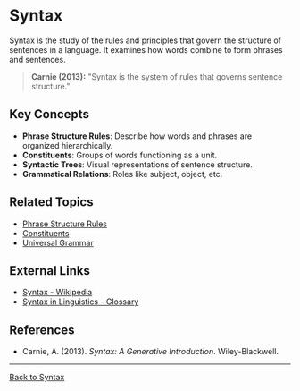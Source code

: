 # Syntax

Syntax is the study of the rules and principles that govern the structure of sentences in a language. It examines how words combine to form phrases and sentences.

> **Carnie (2013):**
> "Syntax is the system of rules that governs sentence structure."

## Key Concepts

- **Phrase Structure Rules**: Describe how words and phrases are organized hierarchically.
- **Constituents**: Groups of words functioning as a unit.
- **Syntactic Trees**: Visual representations of sentence structure.
- **Grammatical Relations**: Roles like subject, object, etc.

## Related Topics

- [Phrase Structure Rules](Phrase-Structure-Rules.md)
- [Constituents](Constituents.md)
- [Universal Grammar](Universal-Grammar.md)

## External Links

- [Syntax - Wikipedia](https://en.wikipedia.org/wiki/Syntax)
- [Syntax in Linguistics - Glossary](https://glossary.sil.org/term/syntax)

## References

- Carnie, A. (2013). *Syntax: A Generative Introduction*. Wiley-Blackwell.

---

[Back to Syntax](README.md)
